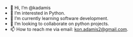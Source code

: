 - 👋 Hi, I’m @kadamis
- 👀 I’m interested in Python.
- 🌱 I’m currently learning software development.
- 💞️ I’m looking to collaborate on python projects.
- 📫 How to reach me via email: kon.adamis2@gmail.com.

<!---
KonstantinosAdamis/KonstantinosAdamis is a ✨ special ✨ repository because its `README.md` (this file) appears on your GitHub profile.
You can click the Preview link to take a look at your changes.
--->
